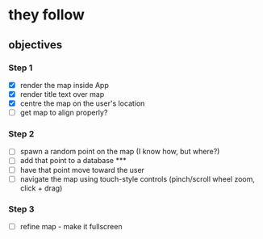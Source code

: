 # they follow
## objectives

### Step 1

-[x] render the map inside App
-[x] render title text over map
-[x] centre the map on the user's location
-[ ] get map to align properly?

### Step 2

-[ ] spawn a random point on the map (I know how, but where?)
-[ ] add that point to a database ***
-[ ] have that point move toward the user
-[ ] navigate the map using touch-style controls (pinch/scroll wheel zoom, click + drag)

### Step 3

-[ ] refine map - make it fullscreen
